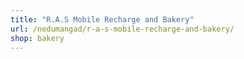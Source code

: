 ```yaml
---
title: "R.A.S Mobile Recharge and Bakery"
url: /nedumangad/r-a-s-mobile-recharge-and-bakery/
shop: bakery
---
```

